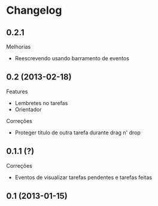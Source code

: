 Changelog
=========

## 0.2.1

Melhorias
- Reescrevendo usando barramento de eventos

## 0.2 (2013-02-18)

Features
- Lembretes no tarefas
- Orientador

Correções
- Proteger título de outra tarefa durante drag n' drop

## 0.1.1 (?)

Correções
- Eventos de visualizar tarefas pendentes e tarefas feitas

## 0.1 (2013-01-15)
